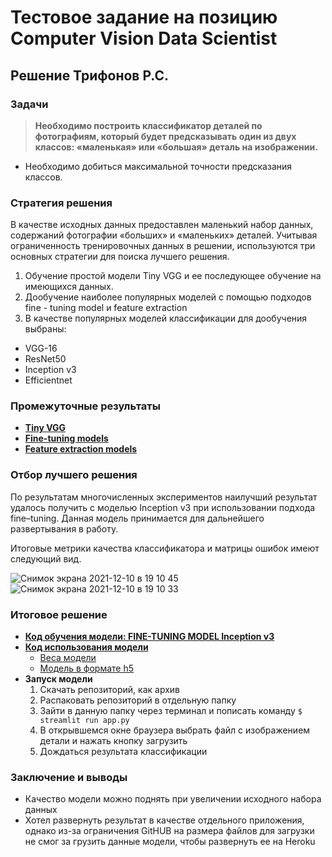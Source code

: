 # Тестовое задание на позицию Computer Vision Data Scientist
## Решение Трифонов Р.С.

### Задачи 

> **Необходимо построить классификатор деталей по фотографиям, который будет предсказывать один из двух классов: «маленькая» или «большая» деталь на изображении.**

- Необходимо добиться максимальной точности предсказания классов.

### Стратегия решения 

В качестве исходных данных предоставлен маленький набор данных, содержаний фотографии «больших» и «маленьких» деталей.  Учитывая ограниченность тренировочных данных в решении, используются три основных стратегии для поиска лучшего решения. 

1. Обучение простой модели Tiny VGG  и ее последующее обучение на имеющихся данных. 
2.  Дообучение наиболее популярных моделей с помощью подходов fine - tuning model и feature extraction
3.  В качестве популярных моделей классификации для дообучения выбраны: 
  - VGG-16
  - ResNet50
  - Inception v3
  - Efficientnet


### Промежуточные результаты

- [**Tiny VGG**](https://github.com/rttrif/Test_task_computer_vision/blob/main/Part_classifier_Tiny_VGG.ipynb)
- [**Fine-tuning models**](https://github.com/rttrif/Test_task_computer_vision/blob/main/Part_classifier_FT.ipynb)
- [**Feature extraction models**](https://github.com/rttrif/Test_task_computer_vision/blob/main/Part_classifier_FE.ipynb)


### Отбор лучшего решения 

По результатам многочисленных экспериментов наилучший результат удалось получить с моделью   Inception v3 при использовании подхода fine–tuning. Данная модель принимается для дальнейшего развертывания в работу.

Итоговые метрики качества классификатора и матрицы ошибок имеют следующий вид. 

![Снимок экрана 2021-12-10 в 19 10 45](https://user-images.githubusercontent.com/55245756/145556947-c97fa12a-3177-40d4-b9c9-de9550d8040f.png)
![Снимок экрана 2021-12-10 в 19 10 33](https://user-images.githubusercontent.com/55245756/145556968-4c047bd6-9eca-4ba5-ba79-a3f4c17ac799.png)


### Итоговое решение

- [**Код обучения модели: FINE-TUNING MODEL Inception v3**](https://github.com/rttrif/Test_task_computer_vision/blob/main/Part_classifier_FT.ipynb)
- [**Код использования модели**](https://github.com/rttrif/Test_task_computer_vision/blob/main/app.py)
  - [Веса модели](https://drive.google.com/drive/folders/1-PjAp2RSkyMdqESb2t8pmVCTGGdggc-I?usp=sharing)
  - [Модель в формате h5](https://drive.google.com/file/d/1-pUQ2MmUWbl8FaclvJx7QnB75gLvyn3I/view?usp=sharing)
- **Запуск модели**
  1. Скачать репозиторий, как архив 
  2. Распаковать репозиторий в отдельную папку 
  3. Зайти в данную папку через терминал  и пописать команду `$ streamlit run app.py`
  4. В открывшемся окне браузера выбрать файл с изображением детали и нажать кнопку загрузить 
  5. Дождаться результата классификации 


### Заключение и выводы 
- Качество модели можно поднять при увеличении исходного набора данных 
- Хотел развернуть результат в качестве отдельного приложения, однако из-за ограничения GitHUB  на размера файлов для загрузки не смог за грузить данные модели, чтобы развернуть ее на Heroku


